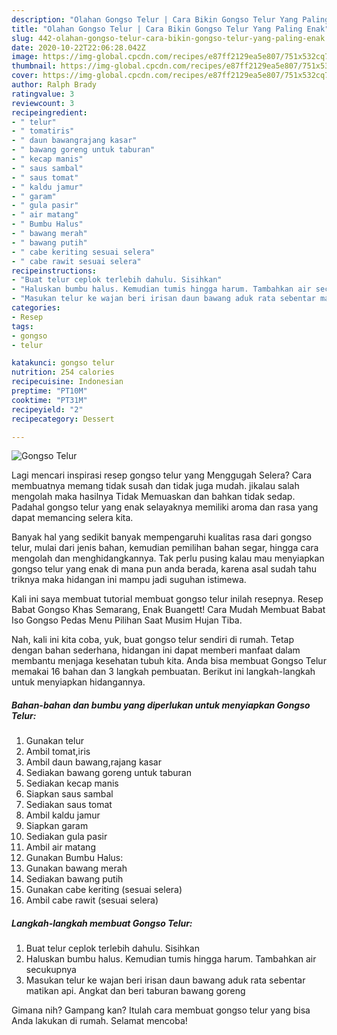 ```yaml
---
description: "Olahan Gongso Telur | Cara Bikin Gongso Telur Yang Paling Enak"
title: "Olahan Gongso Telur | Cara Bikin Gongso Telur Yang Paling Enak"
slug: 442-olahan-gongso-telur-cara-bikin-gongso-telur-yang-paling-enak
date: 2020-10-22T22:06:28.042Z
image: https://img-global.cpcdn.com/recipes/e87ff2129ea5e807/751x532cq70/gongso-telur-foto-resep-utama.jpg
thumbnail: https://img-global.cpcdn.com/recipes/e87ff2129ea5e807/751x532cq70/gongso-telur-foto-resep-utama.jpg
cover: https://img-global.cpcdn.com/recipes/e87ff2129ea5e807/751x532cq70/gongso-telur-foto-resep-utama.jpg
author: Ralph Brady
ratingvalue: 3
reviewcount: 3
recipeingredient:
- " telur"
- " tomatiris"
- " daun bawangrajang kasar"
- " bawang goreng untuk taburan"
- " kecap manis"
- " saus sambal"
- " saus tomat"
- " kaldu jamur"
- " garam"
- " gula pasir"
- " air matang"
- " Bumbu Halus"
- " bawang merah"
- " bawang putih"
- " cabe keriting sesuai selera"
- " cabe rawit sesuai selera"
recipeinstructions:
- "Buat telur ceplok terlebih dahulu. Sisihkan"
- "Haluskan bumbu halus. Kemudian tumis hingga harum. Tambahkan air secukupnya"
- "Masukan telur ke wajan beri irisan daun bawang aduk rata sebentar matikan api. Angkat dan beri taburan bawang goreng"
categories:
- Resep
tags:
- gongso
- telur

katakunci: gongso telur 
nutrition: 254 calories
recipecuisine: Indonesian
preptime: "PT10M"
cooktime: "PT31M"
recipeyield: "2"
recipecategory: Dessert

---
```



![Gongso Telur](https://img-global.cpcdn.com/recipes/e87ff2129ea5e807/751x532cq70/gongso-telur-foto-resep-utama.jpg)

Lagi mencari inspirasi resep gongso telur yang Menggugah Selera? Cara membuatnya memang tidak susah dan tidak juga mudah. jikalau salah mengolah maka hasilnya Tidak Memuaskan dan bahkan tidak sedap. Padahal gongso telur yang enak selayaknya memiliki aroma dan rasa yang dapat memancing selera kita.

Banyak hal yang sedikit banyak mempengaruhi kualitas rasa dari gongso telur, mulai dari jenis bahan, kemudian pemilihan bahan segar, hingga cara mengolah dan menghidangkannya. Tak perlu pusing kalau mau menyiapkan gongso telur yang enak di mana pun anda berada, karena asal sudah tahu triknya maka hidangan ini mampu jadi suguhan istimewa.

Kali ini saya membuat tutorial membuat gongso telur inilah resepnya. Resep Babat Gongso Khas Semarang, Enak Buangett! Cara Mudah Membuat Babat Iso Gongso Pedas Menu Pilihan Saat Musim Hujan Tiba.


Nah, kali ini kita coba, yuk, buat gongso telur sendiri di rumah. Tetap dengan bahan sederhana, hidangan ini dapat memberi manfaat dalam membantu menjaga kesehatan tubuh kita. Anda bisa membuat Gongso Telur memakai 16 bahan dan 3 langkah pembuatan. Berikut ini langkah-langkah untuk menyiapkan hidangannya.

<!--inarticleads1-->

##### Bahan-bahan dan bumbu yang diperlukan untuk menyiapkan Gongso Telur:

1. Gunakan  telur
1. Ambil  tomat,iris
1. Ambil  daun bawang,rajang kasar
1. Sediakan  bawang goreng untuk taburan
1. Sediakan  kecap manis
1. Siapkan  saus sambal
1. Sediakan  saus tomat
1. Ambil  kaldu jamur
1. Siapkan  garam
1. Sediakan  gula pasir
1. Ambil  air matang
1. Gunakan  Bumbu Halus:
1. Gunakan  bawang merah
1. Sediakan  bawang putih
1. Gunakan  cabe keriting (sesuai selera)
1. Ambil  cabe rawit (sesuai selera)




<!--inarticleads2-->

##### Langkah-langkah membuat Gongso Telur:

1. Buat telur ceplok terlebih dahulu. Sisihkan
1. Haluskan bumbu halus. Kemudian tumis hingga harum. Tambahkan air secukupnya
1. Masukan telur ke wajan beri irisan daun bawang aduk rata sebentar matikan api. Angkat dan beri taburan bawang goreng




Gimana nih? Gampang kan? Itulah cara membuat gongso telur yang bisa Anda lakukan di rumah. Selamat mencoba!
